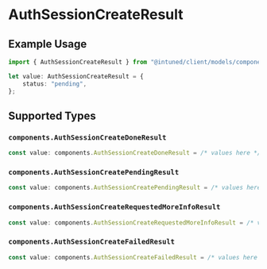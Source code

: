 # AuthSessionCreateResult

## Example Usage

```typescript
import { AuthSessionCreateResult } from "@intuned/client/models/components";

let value: AuthSessionCreateResult = {
    status: "pending",
};
```

## Supported Types

### `components.AuthSessionCreateDoneResult`

```typescript
const value: components.AuthSessionCreateDoneResult = /* values here */
```

### `components.AuthSessionCreatePendingResult`

```typescript
const value: components.AuthSessionCreatePendingResult = /* values here */
```

### `components.AuthSessionCreateRequestedMoreInfoResult`

```typescript
const value: components.AuthSessionCreateRequestedMoreInfoResult = /* values here */
```

### `components.AuthSessionCreateFailedResult`

```typescript
const value: components.AuthSessionCreateFailedResult = /* values here */
```

